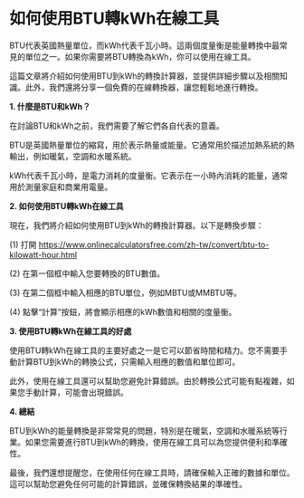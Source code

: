 如何使用BTU轉kWh在線工具
===============

BTU代表英國熱量單位，而kWh代表千瓦小時。這兩個度量衡是能量轉換中最常見的單位之一。如果你需要將BTU轉換為kWh，你可以使用在線工具。

這篇文章將介紹如何使用BTU到kWh的轉換計算器，並提供詳細步驟以及相關知識。此外，我們還將分享一個免費的在線轉換器，讓您輕鬆地進行轉換。

**1. 什麼是BTU和kWh？**

在討論BTU和kWh之前，我們需要了解它們各自代表的意義。

BTU是英國熱量單位的縮寫，用於表示熱量或能量。它通常用於描述加熱系統的熱輸出，例如暖氣，空調和水暖系統。

kWh代表千瓦小時，是電力消耗的度量衡。它表示在一小時內消耗的能量，通常用於測量家庭和商業用電量。

**2. 如何使用BTU轉kWh在線工具**

現在，我們將介紹如何使用BTU到kWh的轉換計算器。以下是轉換步驟：

(1) 打開 <https://www.onlinecalculatorsfree.com/zh-tw/convert/btu-to-kilowatt-hour.html>

(2) 在第一個框中輸入您要轉換的BTU數值。

(3) 在第二個框中輸入相應的BTU單位，例如MBTU或MMBTU等。

(4) 點擊“計算”按鈕，將會顯示相應的kWh數值和相關的度量衡。

**3. 使用BTU轉kWh在線工具的好處**

使用BTU轉kWh在線工具的主要好處之一是它可以節省時間和精力。您不需要手動計算BTU到kWh的轉換公式，只需輸入相應的數值和單位即可。

此外，使用在線工具還可以幫助您避免計算錯誤。由於轉換公式可能有點複雜，如果您手動計算，可能會出現錯誤。

**4. 總結**

BTU到kWh的能量轉換是非常常見的問題，特別是在暖氣，空調和水暖系統等行業。如果您需要進行BTU到kWh的轉換，使用在線工具可以為您提供便利和準確性。

最後，我們還想提醒您，在使用任何在線工具時，請確保輸入正確的數據和單位。這可以幫助您避免任何可能的計算錯誤，並確保轉換結果的準確性。